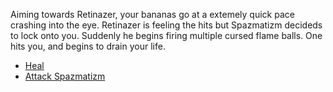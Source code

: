 Aiming towards Retinazer, your bananas go at a extemely quick pace crashing into the eye. Retinazer is feeling the hits but Spazmatizm decideds to lock onto you.  Suddenly he begins firing multiple cursed flame balls. One hits you, and begins to drain your life.

- [Heal](./scene1A1c.md)
- [Attack Spazmatizm](./scene1A1d.md)